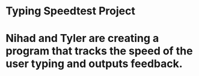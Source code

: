 # Typing Speedtest Project 
# Nihad and Tyler are creating a program that tracks the speed of the user typing and outputs feedback.
